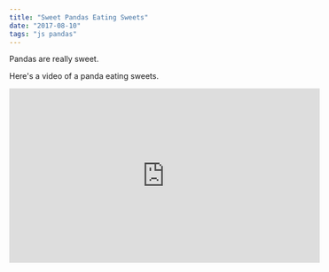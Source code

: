 ```yaml
---
title: "Sweet Pandas Eating Sweets"
date: "2017-08-10"
tags: "js pandas"
---
```


Pandas are really sweet.

Here's a video of a panda eating sweets.

<iframe width="560" height="315" src="https://www.youtube.com/embed/4n0xNbfJLR8" frameborder="0" allowfullscreen></iframe>